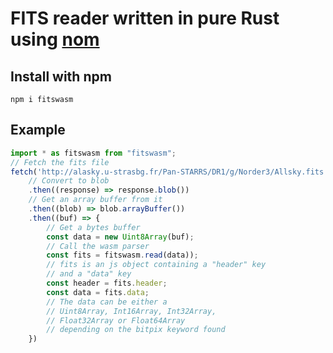 # FITS reader written in pure Rust using [nom](https://github.com/Geal/nom)

## Install with npm

```npm i fitswasm```

## Example

```js
import * as fitswasm from "fitswasm";
// Fetch the fits file
fetch('http://alasky.u-strasbg.fr/Pan-STARRS/DR1/g/Norder3/Allsky.fits')
    // Convert to blob
    .then((response) => response.blob())
    // Get an array buffer from it
    .then((blob) => blob.arrayBuffer())
    .then((buf) => {
        // Get a bytes buffer
        const data = new Uint8Array(buf);
        // Call the wasm parser
        const fits = fitswasm.read(data));
        // fits is an js object containing a "header" key
        // and a "data" key
        const header = fits.header;
        const data = fits.data;
        // The data can be either a
        // Uint8Array, Int16Array, Int32Array,
        // Float32Array or Float64Array
        // depending on the bitpix keyword found
    })
```
